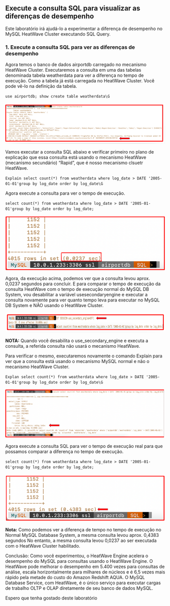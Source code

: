 ## Execute a consulta SQL para visualizar as diferenças de desempenho

Este laboratório irá ajudá-lo a experimentar a diferença de desempenho no MySQL HeatWave Cluster executando SQL Query.

### 1. Execute a consulta SQL para ver as diferenças de desempenho

Agora temos o banco de dados airportdb carregado no mecanismo HeatWave Cluster. Executaremos a consulta em uma das tabelas denominada tabela weatherdata para ver a diferença no tempo de execução. Como a tabela já está carregada no HeatWave Cluster. Você pode vê-lo na definição da tabela.

`use airportdb;
show create table weatherdata\G`

![_](./Images/IMG_001.PNG)

Vamos executar a consulta SQL abaixo e verificar primeiro no plano de explicação que essa consulta está usando o mecanismo HeatWave (mecanismo secundário) “Rapid”, que é nosso mecanismo clsuetr HeatWave.

`Explain select count(*) from weatherdata where log_date > DATE '2005-01-01'group by log_date order by log_date\G`

Agora execute a consulta para ver o tempo de execução.

`select count(*) from weatherdata where log_date > DATE '2005-01-01'group by log_date order by log_date;`

![_](./Images/IMG_002.PNG)

Agora, da execução acima, podemos ver que a consulta levou aprox. 0,0237 segundos para concluir. E para comparar o tempo de execução da consulta HeatWave com o tempo de execução normal do MySQL DB System, vou desabilitar a variável usesecondaryengine e executar a consulta novamente para ver quanto tempo leva para executar no MySQL DB System e NÃO usando o HeatWave Cluster.

![_](./Images/IMG_003.PNG)

**NOTA:** Quando você desabilita o use_secondary_engine e executa a consulta, a referida consulta não usará o mecanismo HeatWave.

Para verificar o mesmo, executaremos novamente o comando Explain para ver que a consulta está usando o mecanismo MySQL normal e não o mecanismo HeatWave Cluster.

`Explan select count(*) from weatherdata where log_date > DATE '2005-01-01'group by log_date order by log_date\G`

![_](./Images/IMG_004.PNG)

Agora execute a consulta SQL para ver o tempo de execução real para que possamos comparar a diferença no tempo de execução.

`select count(*) from weatherdata where log_date > DATE '2005-01-01'group by log_date order by log_date;`

![_](./Images/IMG_005.PNG)

**Nota:** Como podemos ver a diferença de tempo no tempo de execução no Normal MySQL Database System, a mesma consulta levou aprox. 0,4383 segundos No entanto, a mesma consulta levou 0,0237 ao ser executada com o HeatWave Cluster habilitado.

Conclusão: Como você experimentou, o HeatWave Engine acelera o desempenho do MySQL para consultas usando o HeatWave Engine. O HeatWave pode melhorar o desempenho em 5.400 vezes para consultas de análise, escala horizontalmente para milhares de núcleos e é 6,5 vezes mais rápido pela metade do custo do Amazon Redshift AQUA. O MySQL Database Service, com HeatWave, é o único serviço para executar cargas de trabalho OLTP e OLAP diretamente de seu banco de dados MySQL.

Espero que tenha gostado deste laboratório 




